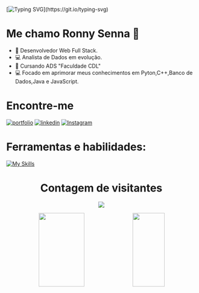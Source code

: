  
[![Typing SVG](https://readme-typing-svg.herokuapp.com/?color=00bfbf&size=35&center=true&vCenter=true&width=1000&lines=Hello+world+✨;)](https://git.io/typing-svg)

##

# Me chamo Ronny Senna 👋

- 🚀 Desenvolvedor Web Full Stack.
- 💻 Analista de Dados em evolução.
- 📙 Cursando ADS "Faculdade CDL"
- 💻 Focado em aprimorar meus conhecimentos em Pyton,C++,Banco de Dados,Java e JavaScript.

##

 # Encontre-me

[![portfolio](https://img.shields.io/badge/my_portfolio-333?style=for-the-badge&logo=ko-fi&logoColor=white)](https://ronnysenna.github.io/)
[![linkedin](https://img.shields.io/badge/linkedin-0A66C2?style=for-the-badge&logo=linkedin&logoColor=white)](https://www.linkedin.com/in/ronnysenna/)
[![Instagram](https://img.shields.io/badge/-Instagram-%23E4405F?style=for-the-badge&logo=instagram&logoColor=white)](https://www.instagram.com/ronnysenna/?hl=pt_BR)

##

# Ferramentas e habilidades:


<!-- [![My Skills](https://skillicons.dev/icons?i=react,java,mysql,nodejs,js,bootstrap,git,html,css,eclipse,vscode,py,cp)](https://skillicons.dev) -->

[![My Skills](https://skillicons.dev/icons?i=js,html,css,bootstrap,cs,git,github,java,mysql,py,react,sqlite,vscode)](https://skillicons.dev)

##
<div style="text-align: center;">

# Contagem de visitantes

  
<p><img align="center" src="https://profile-counter.glitch.me/%7Bronnysenna%7D/count.svg" /></p>


<img width="49%" height="195px" src="https://github-readme-stats.vercel.app/api?username=ronnysenna&theme=dark&show_icons=true&hide_border=true&count_private=true" /> 
<img width="41%" height="195px" src="https://github-readme-stats.vercel.app/api/top-langs/?username=ronnysenna&theme=dark&show_icons=true&hide_border=true&layout=compact" />
</div>

##